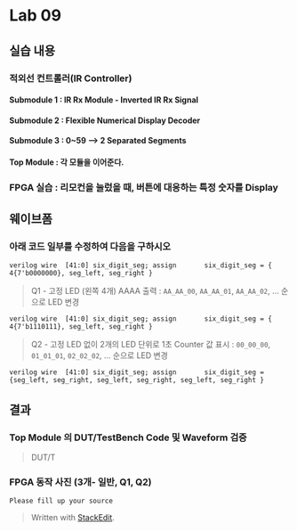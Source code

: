 
# Lab 09

## 실습 내용

### **적외선 컨트롤러(IR Controller)**

#### **Submodule 1** : IR Rx Module - Inverted IR Rx Signal
#### **Submodule 2** : Flexible Numerical Display Decoder
#### **Submodule 3** : 0~59 --> 2 Separated Segments

#### **Top Module** : 각 모듈을 이어준다.

### FPGA 실습 : 리모컨을 눌렀을 때, 버튼에 대응하는 특정 숫자를 Display

## 웨이브폼
 ### 아래 코드 일부를 수정하여 다음을 구하시오
 
 ```verilog wire  [41:0] six_digit_seg; assign       six_digit_seg = { 4{7'b0000000}, seg_left, seg_right } ```
 
  > Q1 - 고정 LED (왼쪽 4개) AAAA 출력 : `AA_AA_00`, `AA_AA_01`, `AA_AA_02`, … 순으로 LED 변경

```verilog wire  [41:0] six_digit_seg; assign       six_digit_seg = { 4{7'b1110111}, seg_left, seg_right } ```

> Q2 - 고정 LED 없이 2개의 LED 단위로 1초 Counter 값 표시 : `00_00_00`, `01_01_01`, `02_02_02`, … 순으로 LED 변경

```verilog wire  [41:0] six_digit_seg; assign       six_digit_seg = {seg_left, seg_right, seg_left, seg_right, seg_left, seg_right } ```
 
## 결과
 
### **Top Module 의 DUT/TestBench Code 및 Waveform 검증**
>DUT/T


### **FPGA 동작 사진 (3개- 일반, Q1, Q2)**
`Please fill up your source`


> Written with [StackEdit](https://stackedit.io/).
<!--stackedit_data:
eyJoaXN0b3J5IjpbMTEwODg4NTg0MCwxNjA2NTQ4NzQ1LC0xND
g3NzIwMTUzLC0yMDAxNTExMDE5XX0=
-->